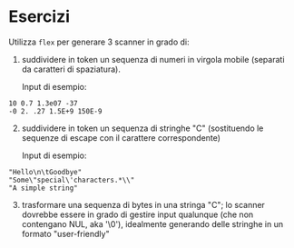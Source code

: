 # Esercizi

Utilizza `flex` per generare 3 scanner in grado di:

1. suddividere in token un sequenza di numeri in virgola mobile (separati da caratteri di spaziatura).

   Input di esempio:
```
10 0.7 1.3e07 -37
-0 2. .27 1.5E+9 150E-9
```

2. suddividere in token un sequenza di stringhe "C"
   (sostituendo le sequenze di escape con il carattere correspondente)

   Input di esempio:
```
"Hello\n\tGoodbye"
"Some\"special\'characters.*\\"
"A simple string"
```

3. trasformare una sequenza di bytes in una stringa "C";
   lo scanner dovrebbe essere in grado di gestire input qualunque (che non contengano NUL, aka '\0'),
   idealmente generando delle stringhe in un formato "user-friendly"
